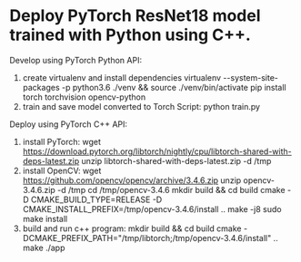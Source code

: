 # Deploy PyTorch ResNet18 model trained with Python using C++.

Develop using PyTorch Python API:
1. create virtualenv and install dependencies
virtualenv --system-site-packages -p python3.6 ./venv && source ./venv/bin/activate
pip install torch torchvision opencv-python
2. train and save model converted to Torch Script:
python train.py

Deploy using PyTorch C++ API:
1. install PyTorch:
wget https://download.pytorch.org/libtorch/nightly/cpu/libtorch-shared-with-deps-latest.zip
unzip libtorch-shared-with-deps-latest.zip -d /tmp
2. install OpenCV:
wget https://github.com/opencv/opencv/archive/3.4.6.zip
unzip opencv-3.4.6.zip -d /tmp
cd /tmp/opencv-3.4.6
mkdir build && cd build
cmake -D CMAKE_BUILD_TYPE=RELEASE -D CMAKE_INSTALL_PREFIX=/tmp/opencv-3.4.6/install ..
make -j8
sudo make install
3. build and run c++ program:
mkdir build && cd build
cmake -DCMAKE_PREFIX_PATH="/tmp/libtorch;/tmp/opencv-3.4.6/install" ..
make
./app
